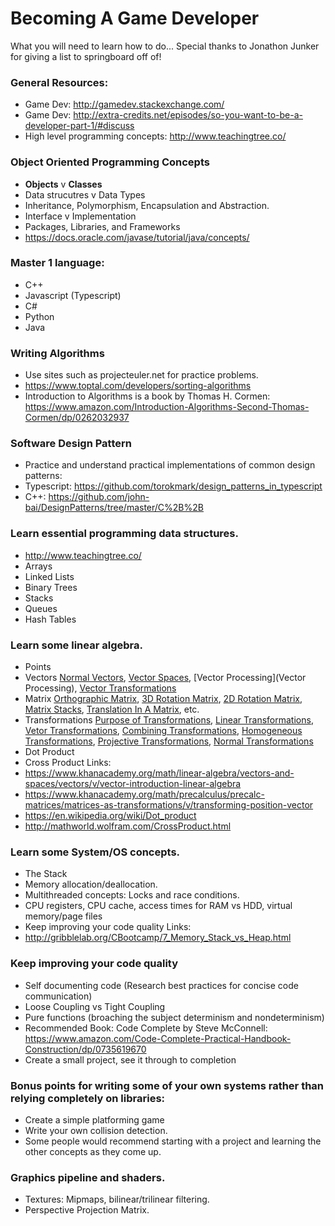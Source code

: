 # Becoming A Game Developer
What you will need to learn how to do...
Special thanks to Jonathon Junker for giving a list to springboard off of!

### General Resources:
* Game Dev: http://gamedev.stackexchange.com/
* Game Dev: http://extra-credits.net/episodes/so-you-want-to-be-a-developer-part-1/#discuss
* High level programming concepts: http://www.teachingtree.co/

### Object Oriented Programming Concepts
* __Objects__ v __Classes__
* Data strucutres v Data Types
* Inheritance, Polymorphism, Encapsulation and Abstraction.
* Interface v Implementation
* Packages, Libraries, and Frameworks
* https://docs.oracle.com/javase/tutorial/java/concepts/

### Master 1 language:
* C++
* Javascript (Typescript)
* C#
* Python
* Java

### Writing Algorithms
* Use sites such as projecteuler.net for practice problems.
* https://www.toptal.com/developers/sorting-algorithms
* Introduction to Algorithms is a book by Thomas H. Cormen: https://www.amazon.com/Introduction-Algorithms-Second-Thomas-Cormen/dp/0262032937

### Software Design Pattern
* Practice and understand practical implementations of common design patterns:
* Typescript: https://github.com/torokmark/design_patterns_in_typescript
* C++: https://github.com/john-bai/DesignPatterns/tree/master/C%2B%2B

### Learn essential programming data structures.
* http://www.teachingtree.co/
* Arrays
* Linked Lists
* Binary Trees
* Stacks
* Queues
* Hash Tables

### Learn some linear algebra.
* Points
* Vectors [Normal Vectors](http://www.teachingtree.co/watch/normal-vectors), [Vector Spaces](http://www.teachingtree.co/watch/vector-spaces), [Vector Processing](Vector Processing), [Vector Transformations](http://www.teachingtree.co/watch/vector-transformations)
* Matrix [Orthographic Matrix](http://www.teachingtree.co/watch/orthographic-matrix), [3D Rotation Matrix](http://www.teachingtree.co/watch/3d-rotation-matrix), [2D Rotation Matrix](http://www.teachingtree.co/watch/2d-rotation-matrix), [Matrix Stacks](http://www.teachingtree.co/watch/matrix-stacks), [Translation In A Matrix](http://www.teachingtree.co/watch/translation-in-a-matrix), etc.
* Transformations [Purpose of Transformations](http://www.teachingtree.co/watch/purpose-of-transformations), [Linear Transformations](http://www.teachingtree.co/watch/linear-transformations), [Vetor Transformations](http://www.teachingtree.co/watch/vector-transformations), [Combining Transformations](http://www.teachingtree.co/watch/combining-transformations), [Homogeneous Transformations](http://www.teachingtree.co/watch/homogeneous-transformations), [Projective Transformations](http://www.teachingtree.co/watch/projective-transformations), [Normal Transformations](http://www.teachingtree.co/watch/normal-transformations)
* Dot Product
* Cross Product
Links: 
* https://www.khanacademy.org/math/linear-algebra/vectors-and-spaces/vectors/v/vector-introduction-linear-algebra
* https://www.khanacademy.org/math/precalculus/precalc-matrices/matrices-as-transformations/v/transforming-position-vector
* https://en.wikipedia.org/wiki/Dot_product
* http://mathworld.wolfram.com/CrossProduct.html

### Learn some System/OS concepts.
* The Stack
* Memory allocation/deallocation.
* Multithreaded concepts: Locks and race conditions.
* CPU registers, CPU cache, access times for RAM vs HDD, virtual memory/page files
* Keep improving your code quality
Links:
* http://gribblelab.org/CBootcamp/7_Memory_Stack_vs_Heap.html

### Keep improving your code quality
* Self documenting code (Research best practices for concise code communication) 
* Loose Coupling vs Tight Coupling
* Pure functions (broaching the subject determinism and nondeterminism)
* Recommended Book: Code Complete by Steve McConnell: https://www.amazon.com/Code-Complete-Practical-Handbook-Construction/dp/0735619670
* Create a small project, see it through to completion 

### Bonus points for writing some of your own systems rather than relying completely on libraries:
* Create a simple platforming game
* Write your own collision detection.
* Some people would recommend starting with a project and learning the other concepts as they come up.

### Graphics pipeline and shaders.
* Textures: Mipmaps, bilinear/trilinear filtering.
* Perspective Projection Matrix.
